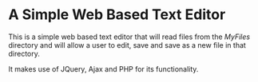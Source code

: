 # A Simple Web Based Text Editor

This is a simple web based text editor that will read files from the *MyFiles* directory and will allow a user to edit, save and save as a new file in that directory.

It makes use of JQuery, Ajax and PHP for its functionality.
